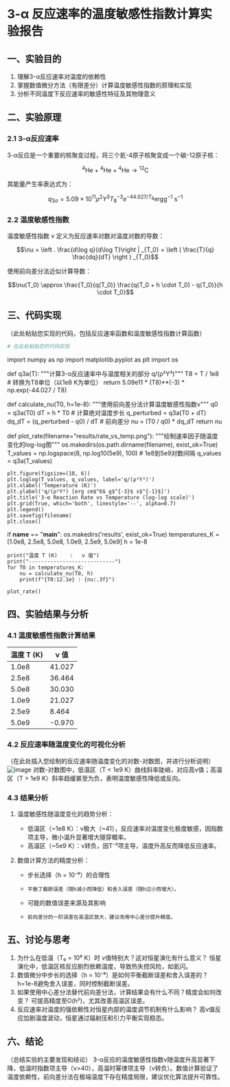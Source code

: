 # 3-α 反应速率的温度敏感性指数计算实验报告
## 一、实验目的
1. 理解3-α反应速率对温度的依赖性
2. 掌握数值微分方法（有限差分）计算温度敏感性指数的原理和实现
3. 分析不同温度下反应速率的敏感性特征及其物理意义
## 二、实验原理
### 2.1 3-α反应速率
3-α反应是一个重要的核聚变过程，将三个氦-4原子核聚变成一个碳-12原子核：

$${}^4\mathrm{He} + {}^4\mathrm{He} + {}^4\mathrm{He} \rightarrow {}^{12}\mathrm{C}$$

其能量产生率表达式为：

$$q_{3\alpha} = 5.09\times 10^{11} \rho^2 Y^3 T_8^{-3} e^{-44.027/T_8} \mathrm{erg g^{-1}~s^{-1}}$$

### 2.2 温度敏感性指数
温度敏感性指数 $\nu$ 定义为反应速率对数对温度对数的导数：

$$\nu = \left . \frac{d\log q}{d\log T}\right | _{T_0} = \left ( \frac{T}{q} \frac{dq}{dT} \right ) _{T_0}$$

使用前向差分法近似计算导数：

$$\nu(T_0) \approx \frac{T_0}{q(T_0)} \frac{q(T_0 + h \cdot T_0) - q(T_0)}{h \cdot T_0}$$

## 三、代码实现
（此处粘贴您实现的代码，包括反应速率函数和温度敏感性指数计算函数）

```python
# 在此处粘贴您的代码实现
```
import numpy as np
import matplotlib.pyplot as plt
import os

def q3a(T):
    """计算3-α反应速率中与温度相关的部分 q/(ρ²Y³)"""
    T8 = T / 1e8  # 转换为T8单位（以1e8 K为单位）
    return 5.09e11 * (T8)**(-3) * np.exp(-44.027 / T8)

def calculate_nu(T0, h=1e-8):
    """使用前向差分法计算温度敏感性指数ν"""
    q0 = q3a(T0)
    dT = h * T0  # 计算绝对温度步长
    q_perturbed = q3a(T0 + dT)
    dq_dT = (q_perturbed - q0) / dT  # 前向差分
    nu = (T0 / q0) * dq_dT
    return nu

def plot_rate(filename="results/rate_vs_temp.png"):
    """绘制速率因子随温度变化的log-log图"""
    os.makedirs(os.path.dirname(filename), exist_ok=True)
    T_values = np.logspace(8, np.log10(5e9), 100)  # 1e8到5e9对数间隔
    q_values = q3a(T_values)
    
    plt.figure(figsize=(10, 6))
    plt.loglog(T_values, q_values, label='q/(ρ²Y³)')
    plt.xlabel('Temperature (K)')
    plt.ylabel('q/(ρ²Y³) [erg cm$^6$ g$^{-3}$ s$^{-1}$]')
    plt.title('3-α Reaction Rate vs Temperature (log-log scale)')
    plt.grid(True, which='both', linestyle='--', alpha=0.7)
    plt.legend()
    plt.savefig(filename)
    plt.close()

if __name__ == "__main__":
    os.makedirs('results', exist_ok=True)
    temperatures_K = [1.0e8, 2.5e8, 5.0e8, 1.0e9, 2.5e9, 5.0e9]
    h = 1e-8
    
    print("温度 T (K)    :   ν 值")
    print("----------------------------")
    for T0 in temperatures_K:
        nu = calculate_nu(T0, h)
        print(f"{T0:12.1e} : {nu:.3f}")
    
    plot_rate()


## 四、实验结果与分析
### 4.1 温度敏感性指数计算结果

| 温度 T (K) | ν 值 |
|------------|------|
| 1.0e8      |  41.027     |
| 2.5e8      |  36.464     |
| 5.0e8      |  30.030     |
| 1.0e9      |  21.027     |
| 2.5e9      |  8.464      |
| 5.0e9      |  -0.970     |

### 4.2 反应速率随温度变化的可视化分析
（在此处插入您绘制的反应速率随温度变化的对数-对数图，并进行分析说明）
![image](https://github.com/user-attachments/assets/8b4c38b4-5749-4127-900d-31777888557b)
对数-对数图中，低温区（T < 1e9 K）曲线斜率陡峭，对应高ν值；高温区（T > 1e9 K）斜率趋缓甚至为负，表明温度敏感性降低或反向。
### 4.3 结果分析
1. 温度敏感性随温度变化的趋势分析：
   
   - 低温区（~1e8 K）：ν极大（~41），反应速率对温度变化极度敏感，因指数项主导，微小温升显著增大隧穿概率。
   - 高温区（~5e9 K）：ν转负，因T⁻³项主导，温度升高反而降低反应速率。
     
2. 数值计算方法的精度分析：

   - 步长选择（h = 10⁻⁸）的合理性
   -     平衡了截断误差（随h减小而降低）和舍入误差（随h过小而增大）。
   - 可能的数值误差来源及其影响
   -     前向差分的一阶误差在高温区放大，建议改用中心差分提升精度。
## 五、讨论与思考
1. 为什么在低温（T₀ = 10⁸ K）时 $\nu$值特别大？这对恒星演化有什么意义？
   恒星演化中，低温区核反应剧烈依赖温度，导致热失控风险，如氦闪。
2. 数值微分中步长的选择（h = 10⁻⁸）是如何平衡截断误差和舍入误差的？
   h=1e-8避免舍入误差，同时控制截断误差。
3. 如果使用中心差分法替代前向差分法，计算结果会有什么不同？精度会如何改变？
   可提高精度至O(h²)，尤其改善高温区误差。
4. 反应速率对温度的强依赖性对恒星内部的温度调节机制有什么影响？
   高ν值反应加剧温度波动，恒星通过辐射压和引力平衡实现稳态。
## 六、结论
（总结实验的主要发现和结论）
3-α反应的温度敏感性指数ν随温度升高显著下降，低温时指数项主导（ν>40），高温时幂律项主导（ν转负）。数值计算验证了温度依赖性，前向差分法在极端温度下存在精度局限，建议优化算法提升可靠性。
